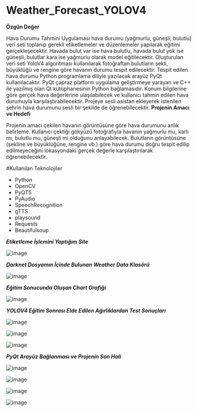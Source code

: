 # Weather_Forecast_YOLOV4
**Özgün Değer**

Hava Durumu Tahmini Uygulaması hava durumu (yağmurlu, güneşli, bulutlu) veri seti toplanıp gerekli etiketlemeler ve düzenlemeler yapılarak eğitimi gerçekleşecektir. Havada bulut var ise hava bulutlu, havada bulut yok ise güneşli, bulutlar kara ise yağmurlu olarak model eğitilecektir. Oluşturulan veri seti YoloV4 algoritması kullanılarak fotoğraftan bulutların şekli, büyüklüğü ve rengine göre havanın durumu tespit edilecektir. Tespit edilen hava durumu Python programlama diliyle yazılacak arayüz PyQt kullanılacaktır. PyQt çapraz platform uygulama geliştirmeye yarayan ve C++ ile yazılmış olan Qt kütüphanesinin Python bağlamasıdır. Konum bilgilerine göre gerçek hava değerlerine ulaşılabilecek ve kullanıcı tahmin edilen hava durumuyla karşılaştırabilecektir. Projeye sesli asistan ekleyerek istenilen şehrin hava durumunu sesli bir şekilde de öğrenebilecektir.
**Projenin Amacı ve Hedefi**

Projenin amacı çekilen havanın görüntüsüne göre hava durumunu anlık belirleme. Kullanıcı çektiği gökyüzü fotoğrafıyla havanın yağmurlu mu, karlı mı, bulutlu mu, güneşli mi olduğunu anlayabilecek. Bulutların görüntüsüne (şekline ve büyüklüğüne, rengine vb.) göre hava durumu doğru tespit edilip edilmeyeceğini lokasyondaki gerçek değerle karşılaştırılarak öğrenebilecektir. 


#Kullanılan Teknolojiler
* Python
* OpenCV
* PyQT5
* PyAudio
* SpeechRecognition
* gTTS
* playsound
* Requests
* Beautifulsoup


***Etiketleme İşlemini Yaptığım Site***


![image](https://user-images.githubusercontent.com/59871974/177015873-b49fc5e1-e460-4a50-a807-3ea10bd575f9.png)


***Darknet Dosyamın İçinde Bulunan Weather Data Klasörü***


![image](https://user-images.githubusercontent.com/59871974/177015833-ecc7efcf-1bbb-458a-9bfc-cf3f81c27494.png)


***Eğitim Sonucunda Oluşan Chart Grafiği***


![image](https://user-images.githubusercontent.com/59871974/177015800-1a7bedfa-c2a4-4d99-bc54-a07222cf3b6e.png)


***YOLOV4 Eğitim Sonrası Elde Edilen Ağırlıklardan Test Sonuçları***


![image](https://user-images.githubusercontent.com/59871974/177015695-b21af239-8281-41e9-880f-b3ca7ff571d3.png)

![image](https://user-images.githubusercontent.com/59871974/177015721-580df4ec-e80b-4966-a4b6-abb19029b57a.png)

![image](https://user-images.githubusercontent.com/59871974/177015731-5afde862-fa52-4d37-bfa9-14575350d989.png)


***PyQt Arayüz Bağlanması ve Projenin Son Hali***


![image](https://user-images.githubusercontent.com/59871974/177015783-5a43fd65-3876-4919-b2b0-36df07a040cf.png)

![image](https://user-images.githubusercontent.com/59871974/177015787-8dcc6582-02d7-428c-95e7-14cc4a6ed46f.png)

![image](https://user-images.githubusercontent.com/59871974/177015789-432118bb-99f0-4a6f-ac41-b026e941036d.png)

![image](https://user-images.githubusercontent.com/59871974/177015794-b3816fa0-daa3-4c27-bef9-e574b874fc97.png)

